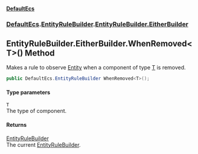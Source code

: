 #### [DefaultEcs](./index.md 'index')
### [DefaultEcs](./DefaultEcs.md 'DefaultEcs').[EntityRuleBuilder](./DefaultEcs-EntityRuleBuilder.md 'DefaultEcs.EntityRuleBuilder').[EntityRuleBuilder.EitherBuilder](./DefaultEcs-EntityRuleBuilder-EitherBuilder.md 'DefaultEcs.EntityRuleBuilder.EitherBuilder')
## EntityRuleBuilder.EitherBuilder.WhenRemoved&lt;T&gt;() Method
Makes a rule to observe [Entity](./DefaultEcs-Entity.md 'DefaultEcs.Entity') when a component of type [T](#DefaultEcs-EntityRuleBuilder-EitherBuilder-WhenRemoved-T-()-T 'DefaultEcs.EntityRuleBuilder.EitherBuilder.WhenRemoved&lt;T&gt;().T') is removed.  
```csharp
public DefaultEcs.EntityRuleBuilder WhenRemoved<T>();
```
#### Type parameters
<a name='DefaultEcs-EntityRuleBuilder-EitherBuilder-WhenRemoved-T-()-T'></a>
`T`  
The type of component.  
  
#### Returns
[EntityRuleBuilder](./DefaultEcs-EntityRuleBuilder.md 'DefaultEcs.EntityRuleBuilder')  
The current [EntityRuleBuilder](./DefaultEcs-EntityRuleBuilder.md 'DefaultEcs.EntityRuleBuilder').  
